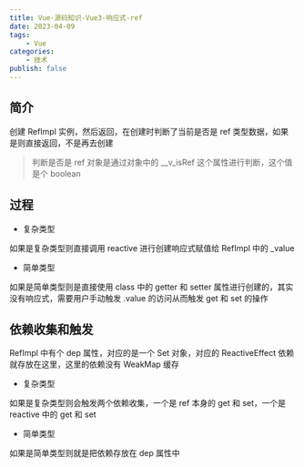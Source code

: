 ```yaml
---
title: Vue-源码知识-Vue3-响应式-ref
date: 2023-04-09
tags:
    - Vue
categories:
    - 技术
publish: false
---
```


## 简介

创建 RefImpl 实例，然后返回，在创建时判断了当前是否是 ref 类型数据，如果是则直接返回，不是再去创建

> 判断是否是 ref 对象是通过对象中的 \_\_v_isRef 这个属性进行判断，这个值是个 boolean

## 过程

-   复杂类型

如果是复杂类型则直接调用 reactive 进行创建响应式赋值给 RefImpl 中的 \_value

-   简单类型

如果是简单类型则是直接使用 class 中的 getter 和 setter 属性进行创建的，其实没有响应式，需要用户手动触发 .value 的访问从而触发 get 和 set 的操作

## 依赖收集和触发

RefImpl 中有个 dep 属性，对应的是一个 Set 对象，对应的 ReactiveEffect 依赖就存放在这里，这里的依赖没有 WeakMap 缓存

-   复杂类型

如果是复杂类型则会触发两个依赖收集，一个是 ref 本身的 get 和 set，一个是 reactive 中的 get 和 set

-   简单类型

如果是简单类型则就是把依赖存放在 dep 属性中
